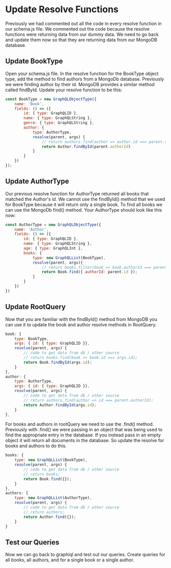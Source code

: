 # Update Resolve Functions

Previously we had commented out all the code in every resolve function in our  schema.js file. We commented out the code because the resolve functions were returning data from our dummy data. We need to go back and update them now so that they are returning data from our MongoDB database.



## Update BookType

Open your schema.js file.  In the resolve function for the BookType object type, add the method to find authors from a MongoDb database. Previously we were finding author by their id. MongoDB provides a similar method called findById. Update your resolve function to be this:

```js
const BookType = new GraphQLObjectType({
    name: 'Book',
    fields: () => ({
        id: { type: GraphQLID },
        name: { type: GraphQLString },
        genre: { type: GraphQLString },
        author: {
            type: AuthorType,
            resolve(parent, args) {
                // return authors.find(author => author.id === parent.authorId);
                return Author.findById(parent.authorId)
            }
        }
    })
});
```

## Update AuthorType
Our previous resolve function for AuthorType returned all books that matched the Author's id. We cannot use the findById() method that we used for BookType because it will return only a single book. To find all books we can use the MongoDb find() method.  Your AuthorType should look like this now:

```js
const AuthorType = new GraphQLObjectType({
    name: 'Author',
    fields: () => ({
        id: { type: GraphQLID },
        name: { type: GraphQLString },
        age: { type: GraphQLInt },
        books: {
            type: new GraphQLList(BookType),
            resolve(parent, args){
                // return books.filter(book => book.authorId === parent.id);
                return Book.find({ authorId: parent.id });
            }
        }
    })
})
```

## Update RootQuery

Now that you are familiar with the findById() method from MongoDB you can use it to update the book and author resolve methods in RootQuery.

```js
book: {
    type: BookType,
    args: { id: { type: GraphQLID }},
    resolve(parent, args) {
        // code to get data from db / other source
        // return books.find(book => book.id === args.id);
        return Book.findById(args.id);
    }
},
author: {
    type: AuthorType,
    args: { id: { type: GraphQLID }},
    resolve(parent, args) {
        // code to get data from db / other source
        // return authors.find(author => id === parent.authorId);
        return Author.findById(args.id);
    }
},
```

For books and authors in rootQuery we need to use the .find() method. Previously with .find() we were passing in an object that was being used to find the appropriate entry in the database. If you instead pass in an empty object it will return all documents in the database. So update the resolve for books and authors to do this.

```js
books: {
    type: new GraphQLList(BookType),
    resolve(parent, args) {
        // code to get data from db / other source
        // return books;
        return Book.find({});
    }
},
authors: {
    type: new GraphQLList(AuthorType),
    resolve(parent, args) {
        // code to get data from db / other source
        // return authors;
        return Author.find({});
    }
}
```

## Test our Queries

Now we can go back to graphiql and test out our queries. Create queries for all books, all authors, and for a single book or a single author.